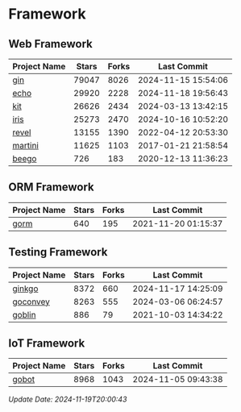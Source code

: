 # Framework

## Web Framework
| Project Name | Stars | Forks | Last Commit |
| ------------ | ----- | ----- | ----------- |
| [gin](https://github.com/gin-gonic/gin) | 79047 | 8026 | 2024-11-15 15:54:06 |
| [echo](https://github.com/labstack/echo) | 29920 | 2228 | 2024-11-18 19:56:43 |
| [kit](https://github.com/go-kit/kit) | 26626 | 2434 | 2024-03-13 13:42:15 |
| [iris](https://github.com/kataras/iris) | 25273 | 2470 | 2024-10-16 10:52:20 |
| [revel](https://github.com/revel/revel) | 13155 | 1390 | 2022-04-12 20:53:30 |
| [martini](https://github.com/go-martini/martini) | 11625 | 1103 | 2017-01-21 21:58:54 |
| [beego](https://github.com/astaxie/beego) | 726 | 183 | 2020-12-13 11:36:23 |

## ORM Framework
| Project Name | Stars | Forks | Last Commit |
| ------------ | ----- | ----- | ----------- |
| [gorm](https://github.com/jinzhu/gorm) | 640 | 195 | 2021-11-20 01:15:37 |

## Testing Framework
| Project Name | Stars | Forks | Last Commit |
| ------------ | ----- | ----- | ----------- |
| [ginkgo](https://github.com/onsi/ginkgo) | 8372 | 660 | 2024-11-17 14:25:09 |
| [goconvey](https://github.com/smartystreets/goconvey) | 8263 | 555 | 2024-03-06 06:24:57 |
| [goblin](https://github.com/franela/goblin) | 886 | 79 | 2021-10-03 14:34:22 |

## IoT Framework
| Project Name | Stars | Forks | Last Commit |
| ------------ | ----- | ----- | ----------- |
| [gobot](https://github.com/hybridgroup/gobot) | 8968 | 1043 | 2024-11-05 09:43:38 |

*Update Date: 2024-11-19T20:00:43*
